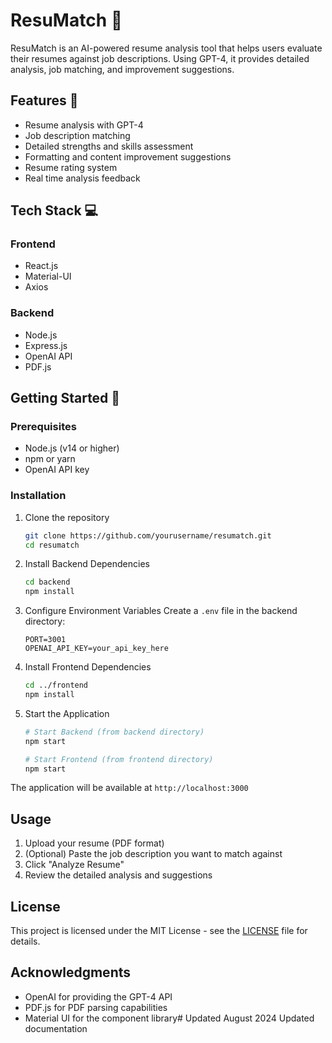 # ResuMatch 📄

ResuMatch is an AI-powered resume analysis tool that helps users evaluate their resumes against job descriptions. Using GPT-4, it provides detailed analysis, job matching, and improvement suggestions.

## Features 🌟

- Resume analysis with GPT-4
- Job description matching
- Detailed strengths and skills assessment
- Formatting and content improvement suggestions
- Resume rating system
- Real time analysis feedback

## Tech Stack 💻

### Frontend
- React.js
- Material-UI
- Axios

### Backend
- Node.js
- Express.js
- OpenAI API
- PDF.js

## Getting Started 🚀

### Prerequisites
- Node.js (v14 or higher)
- npm or yarn
- OpenAI API key

### Installation

1. Clone the repository
   ```bash
   git clone https://github.com/yourusername/resumatch.git
   cd resumatch
   ```

2. Install Backend Dependencies
   ```bash
   cd backend
   npm install
   ```

3. Configure Environment Variables
   Create a `.env` file in the backend directory:
   ```
   PORT=3001
   OPENAI_API_KEY=your_api_key_here
   ```

4. Install Frontend Dependencies
   ```bash
   cd ../frontend
   npm install
   ```

5. Start the Application
   ```bash
   # Start Backend (from backend directory)
   npm start

   # Start Frontend (from frontend directory)
   npm start
   ```

The application will be available at `http://localhost:3000`

## Usage 

1. Upload your resume (PDF format)
2. (Optional) Paste the job description you want to match against
3. Click "Analyze Resume"
4. Review the detailed analysis and suggestions


## License 

This project is licensed under the MIT License - see the [LICENSE](LICENSE) file for details.

## Acknowledgments 

- OpenAI for providing the GPT-4 API
- PDF.js for PDF parsing capabilities
- Material UI for the component library# Updated August 2024
Updated documentation
